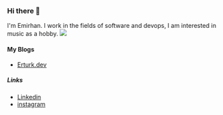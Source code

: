 ### Hi there 👋
I'm Emirhan. I work in the fields of software and devops, I am interested in music as a hobby.
<img src="https://github-readme-stats.vercel.app/api/top-langs/?username=emirhanerturkx&layout=compact&theme=merko">

#### My Blogs
* [Erturk.dev](https://erturk.dev)


##### Links
* [Linkedin]([https://www.linkedin.com/in/niyazialpay/](https://www.linkedin.com/in/emirhan-erturk/))
* [instagram](https://instagram/eemirhan.erturk/)
